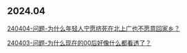 ## 2024.04

[240404-问题-为什么年轻人宁愿挤死在北上广也不愿意回家乡？](../想法杂谈/社会篇/240404-问题-为什么年轻人宁愿挤死在北上广也不愿意回家乡？.md)

[240403-问题-为什么现在的00后好像什么都看透了？](../想法杂谈/社会篇/240403-问题-为什么现在的00后好像什么都看透了？.md)